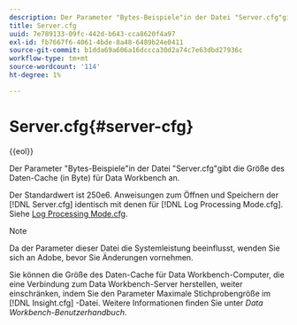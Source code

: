 ```yaml
---
description: Der Parameter "Bytes-Beispiele"in der Datei "Server.cfg"gibt die Größe des Daten-Cache (in Byte) für Data Workbench an.
title: Server.cfg
uuid: 7e789133-09fc-442d-b643-cca8620f4a97
exl-id: fb7667f6-4061-4bde-8a48-6489b24e0411
source-git-commit: b1dda69a606a16dccca30d2a74c7e63dbd27936c
workflow-type: tm+mt
source-wordcount: '114'
ht-degree: 1%

---
```


# Server.cfg{#server-cfg}

{{eol}}

Der Parameter &quot;Bytes-Beispiele&quot;in der Datei &quot;Server.cfg&quot;gibt die Größe des Daten-Cache (in Byte) für Data Workbench an.

Der Standardwert ist 250e6. Anweisungen zum Öffnen und Speichern der [!DNL Server.cfg] identisch mit denen für [!DNL Log Processing Mode.cfg]. Siehe [Log Processing Mode.cfg](../../../home/c-dataset-const-proc/c-add-config-files/t-log-proc-mode.md#task-e530907cb34f488182afe625e6d9e44a).

>[!NOTE]
>
>Da der Parameter dieser Datei die Systemleistung beeinflusst, wenden Sie sich an Adobe, bevor Sie Änderungen vornehmen.

Sie können die Größe des Daten-Cache für Data Workbench-Computer, die eine Verbindung zum Data Workbench-Server herstellen, weiter einschränken, indem Sie den Parameter Maximale Stichprobengröße im [!DNL Insight.cfg] -Datei. Weitere Informationen finden Sie unter *Data Workbench-Benutzerhandbuch*.
